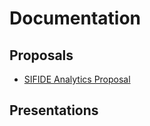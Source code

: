 # Documentation

## Proposals
- [SIFIDE Analytics Proposal](https://github.com/SIFIDE-Analytics/Website/files/10831533/SIFIDE-Analytics-Proposal.pdf)

## Presentations
